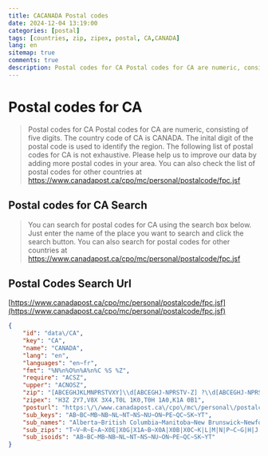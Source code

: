 ```yaml
---
title: CACANADA Postal codes 
date: 2024-12-04 13:19:00
categories: [postal]
tags: [countries, zip, zipex, postal, CA,CANADA]
lang: en
sitemap: true
comments: true
description: Postal codes for CA Postal codes for CA are numeric, consisting of five digits. The country code of CA is CANADA. The inital digit of the postal code is used to identify the region. The following list of postal codes for CA is not exhaustive. Please help us to improve our data by adding more postal codes in your area. You can also check the list of postal codes for other countries at https://www.canadapost.ca/cpo/mc/personal/postalcode/fpc.jsf
---
```


# Postal codes for CA
> Postal codes for CA Postal codes for CA are numeric, consisting of five digits. The country code of CA is CANADA. The inital digit of the postal code is used to identify the region. The following list of postal codes for CA is not exhaustive. Please help us to improve our data by adding more postal codes in your area. You can also check the list of postal codes for other countries at https://www.canadapost.ca/cpo/mc/personal/postalcode/fpc.jsf

## Postal codes for CA Search 
> You can search for postal codes for CA using the search box below. Just enter the name of the place you want to search and click the search button. You can also search for postal codes for other countries at https://www.canadapost.ca/cpo/mc/personal/postalcode/fpc.jsf

## Postal Codes Search Url

[https://www.canadapost.ca/cpo/mc/personal/postalcode/fpc.jsf](https://www.canadapost.ca/cpo/mc/personal/postalcode/fpc.jsf)
```json
{
    "id": "data\/CA",
    "key": "CA",
    "name": "CANADA",
    "lang": "en",
    "languages": "en~fr",
    "fmt": "%N%n%O%n%A%n%C %S %Z",
    "require": "ACSZ",
    "upper": "ACNOSZ",
    "zip": "[ABCEGHJKLMNPRSTVXY]\\d[ABCEGHJ-NPRSTV-Z] ?\\d[ABCEGHJ-NPRSTV-Z]\\d",
    "zipex": "H3Z 2Y7,V8X 3X4,T0L 1K0,T0H 1A0,K1A 0B1",
    "posturl": "https:\/\/www.canadapost.ca\/cpo\/mc\/personal\/postalcode\/fpc.jsf",
    "sub_keys": "AB~BC~MB~NB~NL~NT~NS~NU~ON~PE~QC~SK~YT",
    "sub_names": "Alberta~British Columbia~Manitoba~New Brunswick~Newfoundland and Labrador~Northwest Territories~Nova Scotia~Nunavut~Ontario~Prince Edward Island~Quebec~Saskatchewan~Yukon",
    "sub_zips": "T~V~R~E~A~X0E|X0G|X1A~B~X0A|X0B|X0C~K|L|M|N|P~C~G|H|J|K1A~S|R8A~Y",
    "sub_isoids": "AB~BC~MB~NB~NL~NT~NS~NU~ON~PE~QC~SK~YT"
}
```
